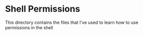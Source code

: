 # Shell Permissions
This directory contains the files that I've used to learn how to use permissions in the shell